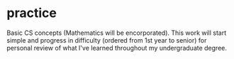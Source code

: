 # practice
Basic CS concepts (Mathematics will be encorporated). This work will start simple and progress in difficulty (ordered from 1st year to senior) for personal review of what I've learned throughout my undergraduate degree. 
